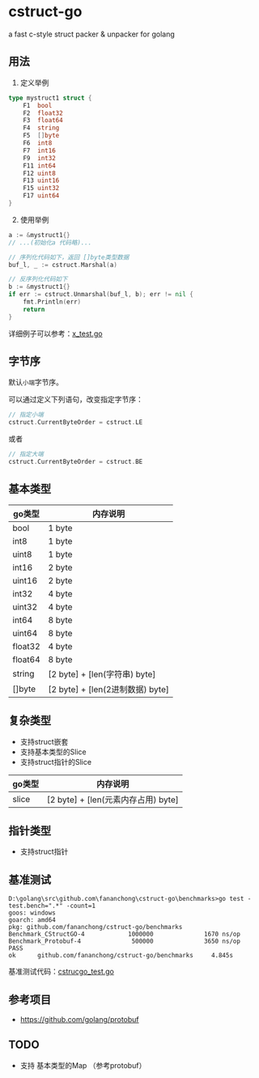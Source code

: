 # cstruct-go

a fast c-style struct packer & unpacker for golang

## 用法

1. 定义举例

  ```go
  type mystruct1 struct {
      F1  bool
      F2  float32
      F3  float64
      F4  string
      F5  []byte
      F6  int8
      F7  int16
      F9  int32
      F11 int64
      F12 uint8
      F13 uint16
      F15 uint32
      F17 uint64
  }
  ```

2. 使用举例

  ```go
  a := &mystruct1{}
  // ...(初始化a 代码略)...

  // 序列化代码如下，返回 []byte类型数据
  buf_l, _ := cstruct.Marshal(a)

  // 反序列化代码如下
  b := &mystruct1{}
  if err := cstruct.Unmarshal(buf_l, b); err != nil {
      fmt.Println(err)
      return
  }
  ```
  
  详细例子可以参考：[x_test.go](tests/x_test.go)
  

## 字节序

默认`小端`字节序。

可以通过定义下列语句，改变指定字节序：

```go
// 指定小端
cstruct.CurrentByteOrder = cstruct.LE
```

或者

```go
// 指定大端
cstruct.CurrentByteOrder = cstruct.BE
```

## 基本类型

go类型   | 内存说明
------- | -----------------------
bool    | 1 byte
int8    | 1 byte
uint8   | 1 byte
int16   | 2 byte
uint16  | 2 byte
int32   | 4 byte
uint32  | 4 byte
int64   | 8 byte
uint64  | 8 byte
float32 | 4 byte
float64 | 8 byte
string  | [2 byte] + [len(字符串) byte]
[]byte  | [2 byte] + [len(2进制数据) byte]

## 复杂类型

- 支持struct嵌套
- 支持基本类型的Slice
- 支持struct指针的Slice


go类型   | 内存说明
------- | -----------------------
slice   | [2 byte] + [len(元素内存占用) byte]




## 指针类型

- 支持struct指针


## 基准测试

```dos
D:\golang\src\github.com\fananchong\cstruct-go\benchmarks>go test -test.bench=".*" -count=1
goos: windows
goarch: amd64
pkg: github.com/fananchong/cstruct-go/benchmarks
Benchmark_CStructGO-4            1000000              1670 ns/op
Benchmark_Protobuf-4              500000              3650 ns/op
PASS
ok      github.com/fananchong/cstruct-go/benchmarks     4.845s
```

基准测试代码：[cstrucgo_test.go](benchmarks/cstrucgo_test.go)

## 参考项目

- <https://github.com/golang/protobuf>


## TODO

- 支持 基本类型的Map （参考protobuf）




